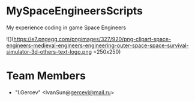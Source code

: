 # MySpaceEngineersScripts
My experience coding in game Space Engineers

![](https://e7.pngegg.com/pngimages/327/920/png-clipart-space-engineers-medieval-engineers-engineering-outer-space-space-survival-simulator-3d-others-text-logo.png =250x250)



# <a name="team-members"></a>Team Members
* "I.Gercev" <IvanSun@gercevi@mail.ru>
